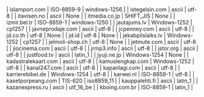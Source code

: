 | islamport.com | ISO-8859-9 | windows-1256 |
| istegelsin.com | ascii | utf-8 |
| itavisen.no | ascii | None |
| itmedia.co.jp | SHIFT_JIS | None |
| izmir.bel.tr | ISO-8859-1 | windows-1250 |
| jautajums.lv | Windows-1252 | cp1257 |
| javneprodaje.com | ascii | utf-8 |
| jcpenney.com | ascii | utf-8 |
| jd.co.th | utf-8 | None |
| jd.id | utf-8 | None |
| jekabpilslaiks.lv | Windows-1252 | cp1257 |
| jelmoli-shop.ch | utf-8 | None |
| jetmute.com | ascii | utf-8 |
| jiocinema.com | ascii | utf-8 |
| jrmp3.info | ascii | utf-8 |
| jstor.org | ascii | utf-8 |
| justfood.tv | ascii | latin_1 |
| jyuji.ne.jp | Windows-1254 | None |
| kadastralekaart.com | ascii | utf-8 |
| kamuslengkap.com | Windows-1252 | utf-8 |
| kanal247.com | ascii | utf-8 |
| kapanlagi.com | ascii | utf-8 |
| karrierebibel.de | Windows-1254 | utf-8 |
| karwei.nl | ISO-8859-1 | utf-8 |
| kasetporpeang.com | TIS-620 | iso8859_11 |
| kauppalehti.fi | ascii | latin_1 |
| kazanexpress.ru | ascii | utf_16_be |
| kboing.com.br | ISO-8859-1 | latin_1 |
